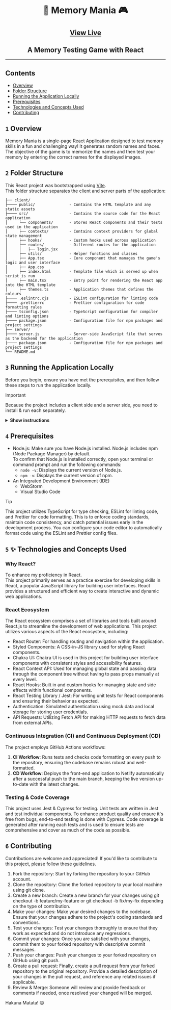 <h1 align="center">🧠 Memory Mania 🎮</h1>
<h2 align="center"><a href="https://memorymania.netlify.app//">View Live</a></h2>
<h2 align="center">A Memory Testing Game with React</h2>

---

## Contents

- [Overview](#1-overview)
- [Folder Structure](#2-folder-structure)
- [Running the Application Locally](#3-running-the-application-locally)
- [Prerequisites](#4-prerequisites)
- [Technologies and Concepts Used](#5--technologies-and-concepts-used)
- [Contributing](#6-contributing)

## `1` Overview

Memory Mania is a single-page React Application designed to test memory skills
in a fun and challenging way!
It generates random names and faces.
The objective of the game is to memorize the names and then test your memory by entering the correct names for the displayed images.

## `2` Folder Structure
This React project was bootstrapped using [Vite](https://vitejs.dev/guide/).  
This folder structure separates the client and server parts of the application:

```
├── client/
├──── public/               - Contains the HTML template and any static assets
├──── src/                  - Contains the source code for the React application
│     └── components/       - Stores React components and their tests used in the application
│     ├── contexts/         - Contains context providers for global state management
│     ├── hooks/            - Custom hooks used across application
│     ├── routes/           - Different routes for the application
│     │   ├── login.jsx  
│     ├── utils/            - Helper functions and classes
│     ├── App.tsx           - Core component that manages the game's logic and user interface
│     ├── App.css
│     ├── index.html        - Template file which is served up when script is run
│     ├── main.tsx          - Entry point for rendering the React app into the HTML template
│     ├── themes.ts         - Application themes that defines the colours
├──── .eslintrc.cjs         - ESLint configuration for linting code
├──── .prettierrc           - Prettier configuration for code formatting rules
├──── tsconfig.json         - TypeScript configuration for compiler and linting options
├──── package.json          - Configuration file for npm packages and project settings
├── server/
├──── server.js             - Server-side JavaScript file that serves as the backend for the application
├──── package.json          - Configuration file for npm packages and project settings
└── README.md
```

## `3` Running the Application Locally
Before you begin, ensure you have met the prerequisites, and then
follow these steps to run the application locally.
> [!IMPORTANT]
>
> Because the project includes a client side and a server side, you need to install & run each separately.

<details><summary><b>Show instructions</b></summary>

1. **Clone the repository**: Start by cloning the repository to your local machine.
2. **Navigate to the client/server directory**: Go to each folder within the project's root directory.
3. **Install dependencies**: Install the project dependencies using npm.
   ```shell
    npm install
    ```
   Running npm install will ensure that your project has access to the required packages and libraries defined in the package.json file.
4. Start the development server:
    ```shell
    npm run dev
    ```
   The `npm run dev` command is defined in "scripts" in `package.json` and starts the development server provided by
   Vite. It automatically compiles and serves the React application.
5. Once the development server starts,
   it will display the actual URL in the terminal. You can access the application by navigating to the URL shown in your terminal.  
   There will be a separate URL for the server that is running.

</details>

## `4` Prerequisites
- Node.js: Make sure you have Node.js installed.
  Node.js includes npm (Node Package Manager) by default.  
  To confirm that Node.js is installed correctly, open your terminal or command prompt and run the following commands:
  - `node -v`: Displays the current version of Node.js.
  - `npm -v`: Displays the current version of npm.
- An Integrated Development Environment (IDE)
  - WebStorm
  - Visual Studio Code

> [!TIP]
>
> This project utilizes TypeScript for type checking, ESLint for
> linting code, and Prettier for code formatting. This is to
> enforce coding standards, maintain code consistency, and catch potential issues
> early in the development process.
> You can configure your code editor to automatically format code using the ESLint and Prettier config files.

## `5`  ✨ Technologies and Concepts Used

### Why React?

To enhance my proficiency in React.  
This project primarily serves as a practice exercise for developing skills in React,
a popular JavaScript library for building user interfaces.
React provides a structured and efficient way to create interactive
and dynamic web applications.

### React Ecosystem

The React ecosystem comprises a set of libraries and tools built around React.js
to streamline the development of web applications.
This project utilizes various aspects of the React ecosystem, including:

- React Router: For handling routing and navigation within the application.
- Styled Components: A CSS-in-JS library used for styling React components.
- Chakra UI: Chakra UI is used in this project for building user interface components with consistent styles and
  accessibility features.
- React Context API: Used for managing global state and passing data through the component tree without having to pass
  props manually at every level.
- React Hooks: Built in and custom hooks for managing state and side effects within functional components.
- React Testing Library / Jest: For writing unit tests for React components and ensuring their behavior as expected.
- Authentication: Simulated authentication using mock data and local storage for storing user credentials.
- API Requests: Utilizing Fetch API for making HTTP requests to fetch data from external APIs.

### Continuous Integration (CI) and Continuous Deployment (CD)

The project employs GitHub Actions workflows:

1. **CI Workflow**: Runs tests and checks code formatting on every push to the repository, ensuring the codebase remains
   robust and well-formatted.
2. **CD Workflow**: Deploys the front-end application to Netlify automatically after a successful push to the main
   branch, keeping
   the live version up-to-date with the latest changes.

### Testing & Code Coverage

This project uses Jest & Cypress for testing. Unit tests are written in Jest and test individual components.
To enhance product quality and ensure it's free from bugs, end-to-end testing is done with Cypress.
Code coverage is generated after running each tests and is used to ensure tests are comprehensive
and cover as much of the code as possible.

## `6` Contributing

Contributions are welcome and appreciated! If you'd like to contribute to this project, please follow these guidelines.

1. Fork the repository: Start by forking the repository to your GitHub account.
2. Clone the repository: Clone the forked repository to your local machine using git clone.
3. Create a new branch: Create a new branch for your changes using git checkout -b feature/my-feature or git checkout -b
   fix/my-fix depending on the type of contribution.
4. Make your changes: Make your desired changes to the codebase. Ensure that your changes adhere to the project's coding
   standards and conventions.
5. Test your changes: Test your changes thoroughly to ensure that they work as expected and do not introduce any
   regressions.
6. Commit your changes: Once you are satisfied with your changes, commit them to your forked repository with descriptive
   commit messages.
7. Push your changes: Push your changes to your forked repository on GitHub using git push.
8. Create a pull request: Finally, create a pull request from your forked repository to the original repository. Provide
   a detailed description of your changes in the pull request, and reference any related issues if applicable.
9. Review & Merge: Someone will review and provide feedback or comments if needed, once resolved your changed will be
   merged.

Hakuna Matata! 😊